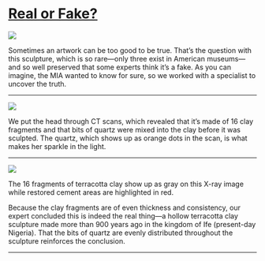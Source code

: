 # [Real or Fake?](http://artstories.artsmia.org/#/stories/207)

![](http://cdn.dx.artsmia.org/thumbs/tn_mia_5021127.jpg)

Sometimes an artwork can be too good to be true. That’s the question with this sculpture, which is so rare—only three exist in American museums—and so well preserved that some experts think it’s a fake. As you can imagine, the MIA wanted to know for sure, so we worked with a specialist to uncover the truth.

---

![](http://cdn.dx.artsmia.org/thumbs/tn_121129-04IfeHeadMIA-2.jpg)

We put the head through CT scans, which revealed that it’s made of 16 clay fragments and that bits of quartz were mixed into the clay before it was sculpted. The quartz, which shows up as orange dots in the scan, is what makes her sparkle in the light.

---

![](http://cdn.dx.artsmia.org/thumbs/tn_121129-04IfeHeadMIA-15.jpg)

The 16 fragments of terracotta clay show up as gray on this X-ray image while restored cement areas are highlighted in red.

Because the clay fragments are of even thickness and consistency, our expert concluded this is indeed the real thing—a hollow terracotta clay sculpture made more than 900 years ago in the kingdom of Ife (present-day Nigeria). That the bits of quartz are evenly distributed throughout the sculpture reinforces the conclusion.

---
